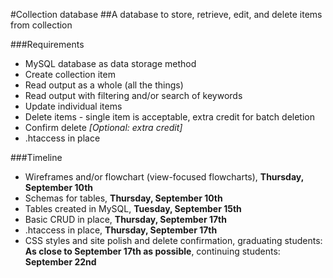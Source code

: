 #Collection database
##A database to store, retrieve, edit, and delete items from collection

###Requirements
* MySQL database as data storage method
* Create collection item
* Read output as a whole (all the things)
* Read output with filtering and/or search of keywords
* Update individual items
* Delete items - single item is acceptable, extra credit for batch deletion
* Confirm delete _[Optional: extra credit]_
* .htaccess in place

###Timeline
* Wireframes and/or flowchart (view-focused flowcharts), **Thursday, September 10th**
* Schemas for tables, **Thursday, September 10th**
* Tables created in MySQL, **Tuesday, September 15th**
* Basic CRUD in place, **Thursday, September 17th**
* .htaccess in place, **Thursday, September 17th**
* CSS styles and site polish and delete confirmation, graduating students: **As close to September 17th as possible**, continuing students: **September 22nd**
